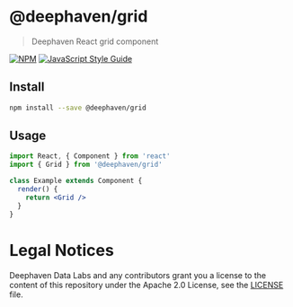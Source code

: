 # @deephaven/grid

> Deephaven React grid component

[![NPM](https://img.shields.io/npm/v/@deephaven/grid.svg)](https://www.npmjs.com/package/@deephaven/grid) [![JavaScript Style Guide](https://img.shields.io/badge/code_style-standard-brightgreen.svg)](https://standardjs.com)

## Install

```bash
npm install --save @deephaven/grid
```

## Usage

```jsx
import React, { Component } from 'react'
import { Grid } from '@deephaven/grid'

class Example extends Component {
  render() {
    return <Grid />
  }
}
```

# Legal Notices

Deephaven Data Labs and any contributors grant you a license to the content of this repository under the Apache 2.0 License, see the [LICENSE](../../LICENSE) file.
